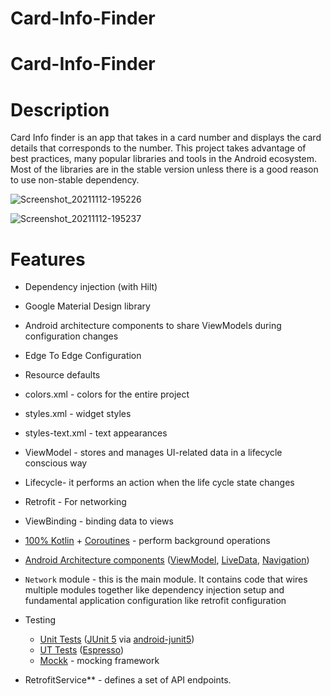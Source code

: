 # Card-Info-Finder

# Card-Info-Finder

# Description

Card Info finder is an app that takes in a card number and displays the card details that corresponds to the number. This project takes advantage of best practices, many popular libraries and tools in the Android ecosystem. Most of the libraries are in the stable version unless there is a good reason to use non-stable dependency.

![Screenshot_20211112-195226](https://user-images.githubusercontent.com/33810711/141525099-50840261-e355-42fd-8cac-f3584d298a9c.jpg)

![Screenshot_20211112-195237](https://user-images.githubusercontent.com/33810711/141525111-ba88befe-8298-4053-8872-9677d59942d4.jpg)

# Features

- Dependency injection (with Hilt)

- Google Material Design library

- Android architecture components to share ViewModels during configuration changes

- Edge To Edge Configuration

- Resource defaults

- colors.xml - colors for the entire project

- styles.xml - widget styles

- styles-text.xml - text appearances

- ViewModel - stores and manages UI-related data in a lifecycle conscious way

- Lifecycle- it performs an action when the life cycle state changes

- Retrofit - For networking

- ViewBinding - binding data to views

- [100% Kotlin](https://kotlinlang.org/) + [Coroutines](https://kotlinlang.org/docs/reference/coroutines-overview.html) - perform background operations


- [Android Architecture components](https://developer.android.com/topic/libraries/architecture) ([ViewModel](https://developer.android.com/topic/libraries/architecture/viewmodel), [LiveData](https://developer.android.com/topic/libraries/architecture/livedata), [Navigation](https://developer.android.com/jetpack/androidx/releases/navigation))

- `Network` module - this is the main module. It contains code that wires multiple modules together like dependency injection setup and fundamental application configuration like retrofit configuration

- Testing
    * [Unit Tests](https://en.wikipedia.org/wiki/Unit_testing) ([JUnit 5](https://junit.org/junit5/) via
    [android-junit5](https://github.com/mannodermaus/android-junit5))
    * [UT Tests](https://en.wikipedia.org/wiki/Graphical_user_interface_testing) ([Espresso](https://developer.android.com/training/testing/espresso))
    * [Mockk](https://mockk.io/) - mocking framework

- RetrofitService** - defines a set of API endpoints.
